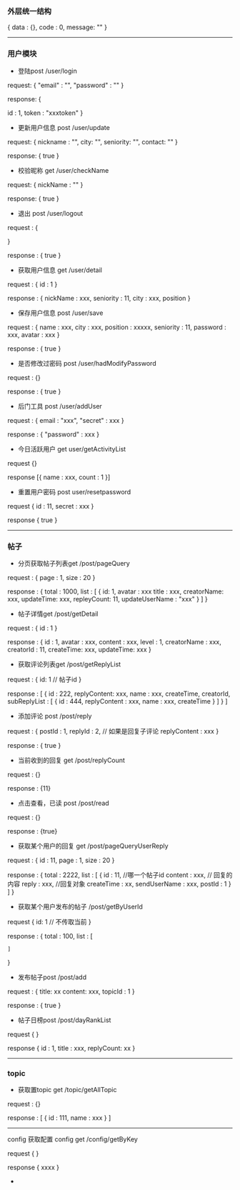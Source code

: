 
### 外层统一结构

{
data : {},
code : 0,
message: ""
}

--- 
### 用户模块


- 登陆post /user/login

request: {
"email" : "",
"password" : ""
}


response: {

 id : 1,
 token : "xxxtoken"
}


- 更新用户信息 post /user/update

request: {
nickname : "",
city: "",
seniority: "",
contact: ""
}

response: {
true
}

- 校验昵称 get /user/checkName

request: {
nickName : ""
}

response: {
true
}

- 退出  post /user/logout

request : {

}

response : {
true
}


- 获取用户信息 get /user/detail

request : {
id : 1
}

response : {
nickName : xxx,
seniority : 11,
city : xxx,
position
}


- 保存用户信息 post /user/save

request : {
    name : xxx,
    city : xxx,
    position : xxxxx,
    seniority : 11,
    password : xxx,
    avatar : xxx
}

response : {
    true
}


- 是否修改过密码 post /user/hadModifyPassword

request : {}

response : {
    true
}

- 后门工具 post /user/addUser

request : {
email : "xxx",
"secret" : xxx
}

response : {
"password" : xxx
}

- 今日活跃用户 get user/getActivityList

request {}

response [{
    name : xxx,
    count : 1
}]


- 重置用户密码 post user/resetpassword

request {
    id : 11,
    secret : xxx
}

response {
    true
}


--- 
### 帖子

- 分页获取帖子列表get /post/pageQuery

request : {
page : 1,
size : 20
}

response : {
total : 1000,
list : [
{
id: 1,
avatar : xxx
title : xxx,
creatorName: xxx,
updateTime: xxx,
repleyCount: 11,
updateUserName : "xxx"
}
]
}


- 帖子详情get /post/getDetail

request : {
id : 1
}

response : {
id : 1,
avatar : xxx,
content : xxx,
level : 1,
creatorName : xxx,
creatorId : 11,
createTime: xxx,
updateTime: xxx
}


- 获取评论列表get /post/getReplyList

request : {
id: 1 // 帖子id
}

response : [
{
id : 222,
replyContent: xxx,
name : xxx,
createTime,
creatorId,
subReplyList : [
{
id : 444,
replyContent : xxx,
name : xxx,
createTime
}
]
}
]

- 添加评论 post /post/reply

request : {
postId : 1,
replyId : 2, // 如果是回复子评论
replyContent : xxx
}

response : {
true
}


- 当前收到的回复 get /post/replyCount

request : {}

response : {11}

- 点击查看，已读 post /post/read

request : {}

response : {true}


- 获取某个用户的回复 get /post/pageQueryUserReply

request : {
id : 11,
page : 1,
size : 20
}

response : {
total : 2222,
list : [
{
id : 11,  //哪一个帖子id
content : xxx,  // 回复的内容
reply : xxx,  //回复对象
createTime : xx,
sendUserName : xxx,
postId : 1
}
]
}

- 获取某个用户发布的帖子 /post/getByUserId

request {
  id: 1 // 不传取当前
}

response : {
    total : 100,
    list : [

 
    ] 
}

- 发布帖子post  /post/add

request : {
title: xx
content: xxx,
topicId : 1
}

response : {
true
}


- 帖子日榜post /post/dayRankList

request {
}

response {
    id : 1,
    title : xxx,
    replyCount: xx
}

--- 
### topic
- 获取置topic get  /topic/getAllTopic

request : {}

response : [
{
id : 111,
name : xxx
}
]


---
config
获取配置  config get /config/getByKey

request {
}

response {
   xxxx
}


- 
